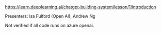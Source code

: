 https://learn.deeplearning.ai/chatgpt-building-system/lesson/1/introduction

Presenters: Isa Fulford (Open AI), Andrew Ng

Not verified if all code runs on azure openai.